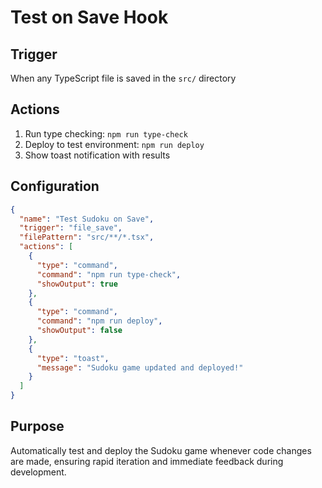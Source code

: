 # Test on Save Hook

## Trigger
When any TypeScript file is saved in the `src/` directory

## Actions
1. Run type checking: `npm run type-check`
2. Deploy to test environment: `npm run deploy`
3. Show toast notification with results

## Configuration
```json
{
  "name": "Test Sudoku on Save",
  "trigger": "file_save",
  "filePattern": "src/**/*.tsx",
  "actions": [
    {
      "type": "command",
      "command": "npm run type-check",
      "showOutput": true
    },
    {
      "type": "command", 
      "command": "npm run deploy",
      "showOutput": false
    },
    {
      "type": "toast",
      "message": "Sudoku game updated and deployed!"
    }
  ]
}
```

## Purpose
Automatically test and deploy the Sudoku game whenever code changes are made, ensuring rapid iteration and immediate feedback during development.